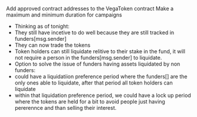 Add approved contract addresses to the VegaToken contract
Make a maximum and minimum duration for campaigns
- Thinking as of tonight:
- They still have incetive to do well because they are still tracked in funders[msg.sender]
- They can now trade the tokens
- Token holders can still liquidate relitive to their stake in the fund, it will not require a person in the funders[msg.sender] to liquidate.
- Option to solve the issue of funders having assets liquidated by non funders:
- could have a liquidatiion preference period where the funders[] are the only ones able to liquidate, after that period all token holders can liquidate
- within that liquidation preference period, we could have a lock up period where the tokens are held for a bit to avoid people just having pererennce and than selling their interest.
